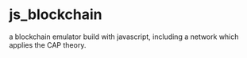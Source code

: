 # js_blockchain

a blockchain emulator build with javascript, including a network which applies the CAP theory.
